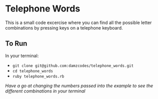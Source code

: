 # Telephone Words

This is a small code excercise where you can find all the possible letter combinations by pressing keys on a telephone keyboard.

## To Run
In your terminal:
* `git clone git@github.com:damzcodes/telephone_words.git`
* `cd telephone_words`
* `ruby telephone_words.rb`

_Have a go at changing the numbers passed into the example to see the different combinations in your terminal_
